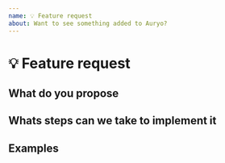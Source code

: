 ```yaml
---
name: 💡 Feature request
about: Want to see something added to Auryo?
---
```


<!---
Thanks for filing an issue 😄 ! Before you submit, please read the following:

Search open/closed issues before submitting since someone might have asked the same thing before!

If you have a technical background, feel free to create and work on this issue yourself. I will happily review and merge your PR.
-->

# 💡 Feature request

## What do you propose
<!--- Please give a detailed description of the feature you propose. If you want to request multiple features, please create multiple issues to keep everything nice and tidy.  -->

## Whats steps can we take to implement it
<!--- (This is optional) If you have a background, experience or an idea on how to implement this, go ahead and share this with me. -->

## Examples
<!--- If you know any examples which have this feature or designs for what it might look like, please include these. -->



<!-- Love Auryo? Please consider supporting us:
👉  https://github.com/sponsors/Superjo149-->